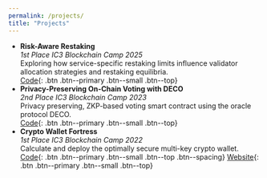 ```yaml
---
permalink: /projects/
title: "Projects"
---
```


- **Risk-Aware Restaking**\
  *1st Place IC3 Blockchain Camp 2025*\
  Exploring how service-specific restaking limits influence validator allocation strategies and restaking equilibria.\
  [Code](https://github.com/Risk-Aware-Restaking/simulations){: .btn .btn--primary .btn--small .btn--top}
- **Privacy-Preserving On-Chain Voting with DECO**\
  *2nd Place IC3 Blockchain Camp 2023*\
  Privacy preserving, ZKP-based voting smart contract using the oracle protocol DECO.\
  [Code](https://github.com/topliceanu/IC3-dec-id){: .btn .btn--primary .btn--small .btn--top}
- **Crypto Wallet Fortress**\
  *1st Place IC3 Blockchain Camp 2022*\
  Calculate and deploy the optimally secure multi-key crypto wallet.\
  [Code](https://github.com/Crypto-Wallet-Designer/){: .btn .btn--primary .btn--small .btn--top .btn--spacing}
  [Website](https://crypto-wallet-designer.github.io/){: .btn .btn--primary .btn--small .btn--top}
